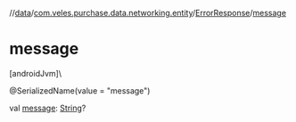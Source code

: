 //[data](../../../index.md)/[com.veles.purchase.data.networking.entity](../index.md)/[ErrorResponse](index.md)/[message](message.md)

# message

[androidJvm]\

@SerializedName(value = &quot;message&quot;)

val [message](message.md): [String](https://kotlinlang.org/api/latest/jvm/stdlib/kotlin/-string/index.html)?

